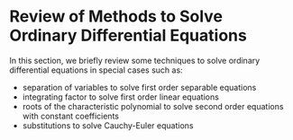 # Review of Methods to Solve Ordinary Differential Equations

In this section, we briefly review some techniques to solve ordinary differential equations in special cases such as:

* separation of variables to solve first order separable equations
* integrating factor to solve first order linear equations
* roots of the characteristic polynomial to solve second order equations with constant coefficients
* substitutions to solve Cauchy-Euler equations